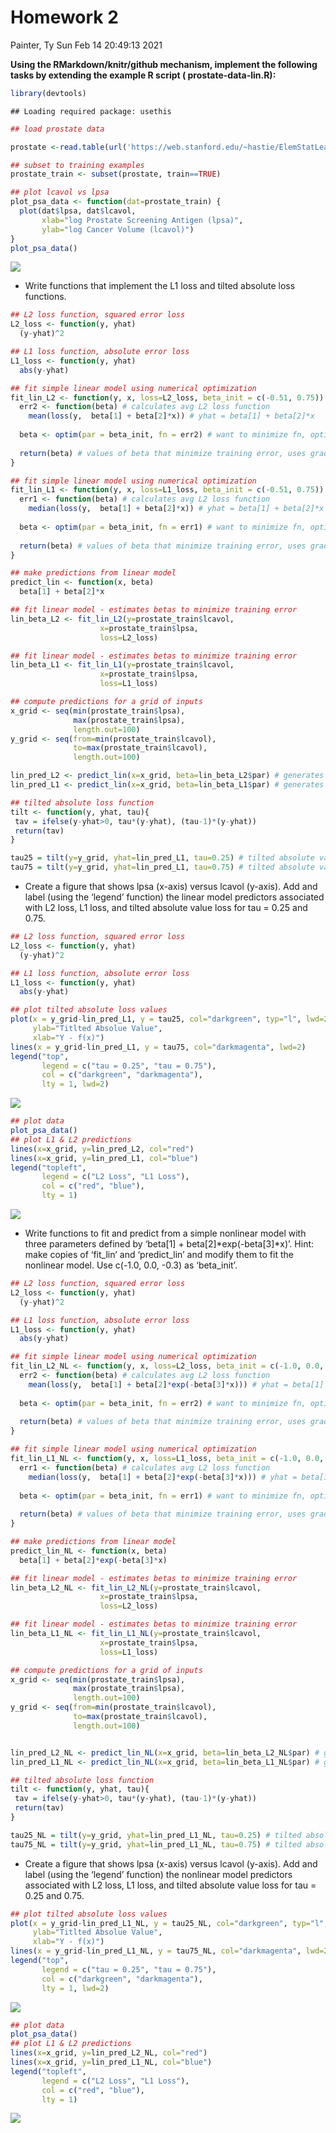 Homework 2
================
Painter, Ty
Sun Feb 14 20:49:13 2021

**Using the RMarkdown/knitr/github mechanism, implement the following
tasks by extending the example R script ( prostate-data-lin.R):**

``` r
library(devtools)
```

    ## Loading required package: usethis

``` r
## load prostate data

prostate <-read.table(url('https://web.stanford.edu/~hastie/ElemStatLearn/datasets/prostate.data'))

## subset to training examples
prostate_train <- subset(prostate, train==TRUE)

## plot lcavol vs lpsa
plot_psa_data <- function(dat=prostate_train) {
  plot(dat$lpsa, dat$lcavol,
       xlab="log Prostate Screening Antigen (lpsa)",
       ylab="log Cancer Volume (lcavol)")
}
plot_psa_data()
```

![](hw2_files/figure-gfm/unnamed-chunk-1-1.png)<!-- -->

  - Write functions that implement the L1 loss and tilted absolute loss
    functions.

<!-- end list -->

``` r
## L2 loss function, squared error loss
L2_loss <- function(y, yhat)
  (y-yhat)^2

## L1 loss function, absolute error loss
L1_loss <- function(y, yhat)
  abs(y-yhat)

## fit simple linear model using numerical optimization
fit_lin_L2 <- function(y, x, loss=L2_loss, beta_init = c(-0.51, 0.75)) { # estimates beta1 and beta2; beta minimizes residual squares
  err2 <- function(beta) # calculates avg L2 loss function
    mean(loss(y,  beta[1] + beta[2]*x)) # yhat = beta[1] + beta[2]*x
  
  beta <- optim(par = beta_init, fn = err2) # want to minimize fn, optimize between (-0.51, 0.75), err is initial value 
  
  return(beta) # values of beta that minimize training error, uses gradient method
}

## fit simple linear model using numerical optimization
fit_lin_L1 <- function(y, x, loss=L1_loss, beta_init = c(-0.51, 0.75)) { # estimates beta1 and beta2; beta minimizes residual squares
  err1 <- function(beta) # calculates avg L2 loss function
    median(loss(y,  beta[1] + beta[2]*x)) # yhat = beta[1] + beta[2]*x
  
  beta <- optim(par = beta_init, fn = err1) # want to minimize fn, optimize between (-0.51, 0.75), err is initial value 
  
  return(beta) # values of beta that minimize training error, uses gradient method
}

## make predictions from linear model
predict_lin <- function(x, beta)
  beta[1] + beta[2]*x

## fit linear model - estimates betas to minimize training error
lin_beta_L2 <- fit_lin_L2(y=prostate_train$lcavol,
                    x=prostate_train$lpsa,
                    loss=L2_loss)

## fit linear model - estimates betas to minimize training error
lin_beta_L1 <- fit_lin_L1(y=prostate_train$lcavol,
                    x=prostate_train$lpsa,
                    loss=L1_loss)

## compute predictions for a grid of inputs
x_grid <- seq(min(prostate_train$lpsa),
              max(prostate_train$lpsa),
              length.out=100)
y_grid <- seq(from=min(prostate_train$lcavol),
              to=max(prostate_train$lcavol),
              length.out=100)

lin_pred_L2 <- predict_lin(x=x_grid, beta=lin_beta_L2$par) # generates yhat (yhat = beta[1] + beta[2]*x)
lin_pred_L1 <- predict_lin(x=x_grid, beta=lin_beta_L1$par) # generates yhat (yhat = beta[1] + beta[2]*x)

## tilted absolute loss function
tilt <- function(y, yhat, tau){
 tav = ifelse(y-yhat>0, tau*(y-yhat), (tau-1)*(y-yhat))
 return(tav)
}

tau25 = tilt(y=y_grid, yhat=lin_pred_L1, tau=0.25) # tilted absolute values for tau = 0.25
tau75 = tilt(y=y_grid, yhat=lin_pred_L1, tau=0.75) # tilted absolute values for tau = 0.75
```

  - Create a figure that shows lpsa (x-axis) versus lcavol (y-axis). Add
    and label (using the ‘legend’ function) the linear model predictors
    associated with L2 loss, L1 loss, and tilted absolute value loss for
    tau = 0.25 and 0.75.

<!-- end list -->

``` r
## L2 loss function, squared error loss
L2_loss <- function(y, yhat)
  (y-yhat)^2

## L1 loss function, absolute error loss
L1_loss <- function(y, yhat)
  abs(y-yhat)

## plot tilted absolute loss values
plot(x = y_grid-lin_pred_L1, y = tau25, col="darkgreen", typ="l", lwd=2,
     ylab="Titlted Absolue Value",
     xlab="Y - f(x)")
lines(x = y_grid-lin_pred_L1, y = tau75, col="darkmagenta", lwd=2)
legend("top",
       legend = c("tau = 0.25", "tau = 0.75"),
       col = c("darkgreen", "darkmagenta"),
       lty = 1, lwd=2)
```

![](hw2_files/figure-gfm/unnamed-chunk-3-1.png)<!-- -->

``` r
## plot data
plot_psa_data()
## plot L1 & L2 predictions
lines(x=x_grid, y=lin_pred_L2, col="red")
lines(x=x_grid, y=lin_pred_L1, col="blue")
legend("topleft",
       legend = c("L2 Loss", "L1 Loss"),
       col = c("red", "blue"),
       lty = 1)
```

![](hw2_files/figure-gfm/unnamed-chunk-3-2.png)<!-- -->

  - Write functions to fit and predict from a simple nonlinear model
    with three parameters defined by ‘beta\[1\] +
    beta\[2\]*exp(-beta\[3\]*x)’. Hint: make copies of ‘fit\_lin’ and
    ‘predict\_lin’ and modify them to fit the nonlinear model. Use
    c(-1.0, 0.0, -0.3) as ‘beta\_init’.

<!-- end list -->

``` r
## L2 loss function, squared error loss
L2_loss <- function(y, yhat)
  (y-yhat)^2

## L1 loss function, absolute error loss
L1_loss <- function(y, yhat)
  abs(y-yhat)

## fit simple linear model using numerical optimization
fit_lin_L2_NL <- function(y, x, loss=L2_loss, beta_init = c(-1.0, 0.0, -0.3)) { # estimates beta1 and beta2; beta minimizes residual squares
  err2 <- function(beta) # calculates avg L2 loss function
    mean(loss(y,  beta[1] + beta[2]*exp(-beta[3]*x))) # yhat = beta[1] + beta[2]*exp(-beta[3]*x)
  
  beta <- optim(par = beta_init, fn = err2) # want to minimize fn, optimize between (-0.51, 0.75), err is initial value 
  
  return(beta) # values of beta that minimize training error, uses gradient method
}

## fit simple linear model using numerical optimization
fit_lin_L1_NL <- function(y, x, loss=L1_loss, beta_init = c(-1.0, 0.0, -0.3)) { # estimates beta1 and beta2; beta minimizes residual squares
  err1 <- function(beta) # calculates avg L2 loss function
    median(loss(y,  beta[1] + beta[2]*exp(-beta[3]*x))) # yhat = beta[1] + beta[2]*exp(-beta[3]*x)
  
  beta <- optim(par = beta_init, fn = err1) # want to minimize fn, optimize between (-0.51, 0.75), err is initial value 
  
  return(beta) # values of beta that minimize training error, uses gradient method
}

## make predictions from linear model
predict_lin_NL <- function(x, beta)
  beta[1] + beta[2]*exp(-beta[3]*x)

## fit linear model - estimates betas to minimize training error
lin_beta_L2_NL <- fit_lin_L2_NL(y=prostate_train$lcavol,
                    x=prostate_train$lpsa,
                    loss=L2_loss)

## fit linear model - estimates betas to minimize training error
lin_beta_L1_NL <- fit_lin_L1_NL(y=prostate_train$lcavol,
                    x=prostate_train$lpsa,
                    loss=L1_loss)

## compute predictions for a grid of inputs
x_grid <- seq(min(prostate_train$lpsa),
              max(prostate_train$lpsa),
              length.out=100)
y_grid <- seq(from=min(prostate_train$lcavol),
              to=max(prostate_train$lcavol),
              length.out=100)


lin_pred_L2_NL <- predict_lin_NL(x=x_grid, beta=lin_beta_L2_NL$par) # generates yhat (yhat = beta[1] + beta[2]*x)
lin_pred_L1_NL <- predict_lin_NL(x=x_grid, beta=lin_beta_L1_NL$par) # generates yhat (yhat = beta[1] + beta[2]*x)

## tilted absolute loss function
tilt <- function(y, yhat, tau){
 tav = ifelse(y-yhat>0, tau*(y-yhat), (tau-1)*(y-yhat))
 return(tav)
}

tau25_NL = tilt(y=y_grid, yhat=lin_pred_L1_NL, tau=0.25) # tilted absolute values for tau = 0.25
tau75_NL = tilt(y=y_grid, yhat=lin_pred_L1_NL, tau=0.75) # tilted absolute values for tau = 0.75
```

  - Create a figure that shows lpsa (x-axis) versus lcavol (y-axis). Add
    and label (using the ‘legend’ function) the nonlinear model
    predictors associated with L2 loss, L1 loss, and tilted absolute
    value loss for tau = 0.25 and 0.75.

<!-- end list -->

``` r
## plot tilted absolute loss values
plot(x = y_grid-lin_pred_L1_NL, y = tau25_NL, col="darkgreen", typ="l", lwd=2,
     ylab="Titlted Absolue Value",
     xlab="Y - f(x)")
lines(x = y_grid-lin_pred_L1_NL, y = tau75_NL, col="darkmagenta", lwd=2)
legend("top",
       legend = c("tau = 0.25", "tau = 0.75"),
       col = c("darkgreen", "darkmagenta"),
       lty = 1, lwd=2)
```

![](hw2_files/figure-gfm/unnamed-chunk-5-1.png)<!-- -->

``` r
## plot data
plot_psa_data()
## plot L1 & L2 predictions
lines(x=x_grid, y=lin_pred_L2_NL, col="red")
lines(x=x_grid, y=lin_pred_L1_NL, col="blue")
legend("topleft",
       legend = c("L2 Loss", "L1 Loss"),
       col = c("red", "blue"),
       lty = 1)
```

![](hw2_files/figure-gfm/unnamed-chunk-5-2.png)<!-- -->
